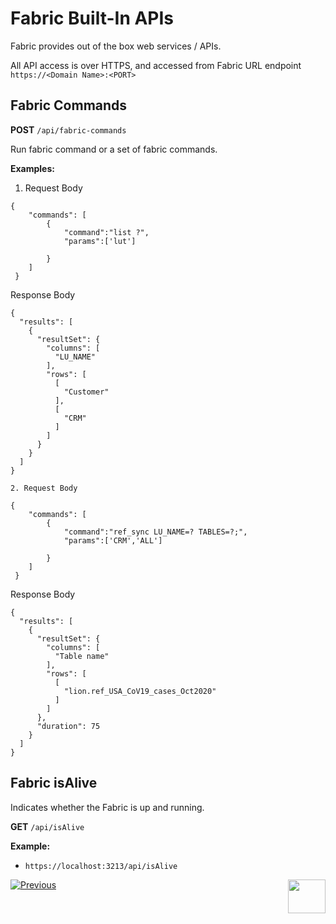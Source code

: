 # Fabric Built-In APIs

Fabric provides out of the box web services / APIs.

All API access is over HTTPS, and accessed from Fabric URL endpoint `https://<Domain Name>:<PORT>`



##  Fabric Commands

**POST** `/api/fabric-commands`


Run fabric command or a set of fabric commands. 

**Examples:**

1. Request Body

```
{
    "commands": [
        {
            "command":"list ?",
            "params":['lut']

        }
    ]
 }
```

Response Body

```
{
  "results": [
    {
      "resultSet": {
        "columns": [
          "LU_NAME"
        ],
        "rows": [
          [
            "Customer"
          ],
          [
            "CRM"
          ]
        ]
      }
    }
  ]
}
```

    2. Request Body

```
{
    "commands": [
        {
            "command":"ref_sync LU_NAME=? TABLES=?;",
            "params":['CRM','ALL']

        }
    ]
 }
```

Response Body

```
{
  "results": [
    {
      "resultSet": {
        "columns": [
          "Table name"
        ],
        "rows": [
          [
            "lion.ref_USA_CoV19_cases_Oct2020"
          ]
        ]
      },
      "duration": 75
    }
  ]
}
```



## Fabric isAlive

Indicates whether the Fabric is up and running. 

**GET** `/api/isAlive`



**Example:**

- `https://localhost:3213/api/isAlive`

  



[![Previous](/articles/images/Previous.png)](/articles/15_web_services_and_graphit/03_built_in_common_ws.md)[<img align="right" width="60" height="54" src="/articles/images/Next.png">](/articles/15_web_services_and_graphit/05_custom_ws.md)

